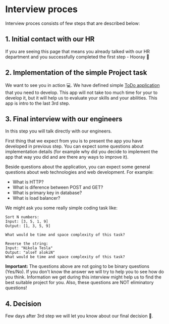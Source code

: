 # Interview proces
Interview proces consists of few steps that are described below: 

## 1. Initial contact with our HR 
If you are seeing this page that means you already talked with our HR department and you successfully completed the first step - Hooray 👏

## 2. Implementation of the simple Project task 
We want to see you in action 💻. We have defined simple [ToDo application](./README.md#Project-task) that you need to develop. This app will not take too much time for your to develop it, but it will help us to evaluate your skills and your abilities. This app is intro to the last 3rd step. 

## 3. Final interview with our engineers
In this step you will talk directly with our engineers. 

First thing that we expect from you is to present the app you have developed in previous step. You can expect some questions about implementation details (for example why did you decide to implement the app that way you did and are there any ways to improve it).

Beside questions about the application, you can expect some general questions about web technologies and web development. For example: 

* What is HTTP?
* What is diference between POST and GET?
* What is primary key in database?
* What is load balancer?

We might ask you some really simple coding task like:

```
Sort N numbers: 
Input: [3, 5, 1, 9]
Output: [1, 3, 5, 9]

What would be time and space complexity of this task?
```
```
Reverse the string:
Input: "Nikola Tesla"
Output: "alseT alokiN"
What would be time and space complexity of this task?
```
     
**Important:** The questions above are not going to be binary questions (Yes/No). If you don't know the answer we will try to help you to see how do you think. Information we get during this interview might help us to find the best suitable project for you. Also, these questions are NOT eliminatory questions!

## 4. Decision
Few days after 3rd step we will let you know about our final decision 🏁.
